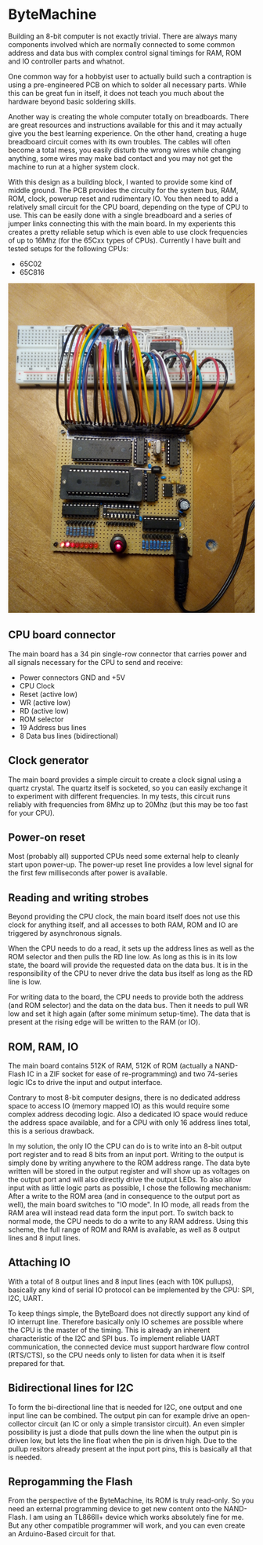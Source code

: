 # ByteMachine

Building an 8-bit computer is not exactly trivial. There are always many components involved which are normally
connected to some common address and data bus with complex control signal timings for RAM, ROM and IO controller parts and
whatnot.

One common way for a hobbyist user to actually build such a contraption is using a pre-engineered PCB on which to 
solder all necessary parts. While this can be great fun in itself, it does not teach you much about the hardware 
beyond basic soldering skills. 

Another way is creating the whole computer totally on breadboards. There are great resources and instructions available for
this and it may actually give you the best learning experience. On the other hand, creating a huge breadboard circuit comes with
its own troubles. The cables will often become a total mess, you easily disturb the wrong wires while changing anything, some wires
may make bad contact and you may not get the machine to run at a higher system clock.

With this design as a building block, I wanted to provide some kind of middle ground. The PCB provides the circuity for the system bus, RAM, ROM, clock, powerup reset 
and rudimentary IO. You then need to add a relatively small circuit for the CPU board, depending on the type of CPU to use. This can
be easily done with a single breadboard and a series of jumper links connecting this with the main board. In my experients this creates a 
pretty reliable setup which is even able to use clock frequencies of up to 16Mhz (for the 65Cxx types of CPUs).
Currently I have built and tested setups for the following CPUs:
* 65C02
* 65C816

![alt text](testassembly.jpg "ByteMachine running with a 65C02")

## CPU board connector

The main board has a 34 pin single-row connector that carries power and all signals necessary for the CPU to send and receive:
* Power connectors GND and +5V
* CPU Clock 
* Reset (active low)
* WR (active low)
* RD (active low)
* ROM selector 
* 19 Address bus lines
* 8 Data bus lines (bidirectional)

## Clock generator

The main board provides a simple circuit to create a clock signal using a quartz crystal. The quartz itself is socketed, so
you can easily exchange it to experiment with different frequencies. In my tests, this circuit runs reliably with frequencies
from 8Mhz up to 20Mhz (but this may be too fast for your CPU).

## Power-on reset

Most (probably all) supported CPUs need some external help to cleanly start upon power-up. The power-up reset line provides a
low level signal for the first few milliseconds after power is available. 

## Reading and writing strobes

Beyond providing the CPU clock, the main board itself does not use this clock for anything itself, and all accesses to
both RAM, ROM and IO are triggered by asynchronous signals. 

When the CPU needs to do a read, it sets up the address lines as 
well as the ROM selector and then pulls the RD line low. As long as this is in its low state, the board will provide
the requested data on the data bus. It is in the responsibility of the CPU to never drive the data bus itself as long as
the RD line is low.

For writing data to the board, the CPU needs to provide both the address (and ROM selector) and the data on the data bus.
Then it needs to pull WR low and set it high again (after some minimum setup-time). The data that is present at the rising 
edge will be written to the RAM (or IO).

## ROM, RAM, IO

The main board contains 512K of RAM, 512K of ROM (actually a NAND-Flash IC in a ZIF socket for ease of re-programming)
and two 74-series logic ICs to drive the input and output interface.

Contrary to most 8-bit computer designs, there is no dedicated address space to access IO (memory mapped IO) as this would
require some complex address decoding logic. Also a dedicated IO space would reduce the address space available, and for 
a CPU with only 16 address lines total, this is a serious drawback.

In my solution, the only IO the CPU can do is to write into an 8-bit output port register and to read 8 bits from an input 
port. Writing to the output is simply done by writing anywhere to the ROM address range. The data byte written will be stored
in the output register and will show up as voltages on the output port and will also directly drive the output LEDs.
To also allow input with as little logic parts as possible, I chose the following mechanism: 
After a write to the ROM area (and in consequence to the output port as well), the main board switches to "IO mode".
In IO mode, all reads from the RAM area will instead read data form the input port. 
To switch back to normal mode, the CPU needs to do a write to any RAM address. 
Using this scheme, the full range of ROM and RAM is available, as well as 8 output lines and 8 input lines.

## Attaching IO 

With a total of 8 output lines and 8 input lines (each with 10K pullups), basically any kind of serial IO protocol can be implemented
by the CPU: SPI, I2C, UART.

To keep things simple, the ByteBoard does not directly support any kind of IO interrupt line. Therefore basically only IO 
schemes are possible where the CPU is the master of the timing. This is already an inherent characteristic of the I2C and SPI
bus. To implement reliable UART communication, the connected device must support hardware flow control (RTS/CTS), so the CPU
needs only to listen for data when it is itself prepared for that.

## Bidirectional lines for I2C 

To form the bi-directional line that is needed for I2C, one output and one input line can be combined.
The output pin can for example drive an open-collector circuit (an IC or only a simple transistor circuit). An even 
simpler possibility is just a diode that pulls down the line when the output pin is driven low, but lets the line
float when the pin is driven high. Due to the pullup resitors already present at the input port pins, this is
basically all that is needed.

## Reprogamming the Flash

From the perspective of the ByteMachine, its ROM is truly read-only. So you need an external programming device
to get new content onto the NAND-Flash. I am using an TL866II+ device which works absolutely fine for me. But 
any other compatible programmer will work, and you can even create an Arduino-Based circuit for that. 
